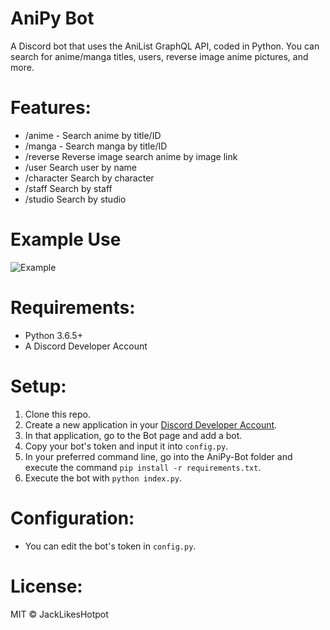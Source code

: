 # AniPy Bot
A Discord bot that uses the AniList GraphQL API, coded in Python. 
You can search for anime/manga titles, users, reverse image anime pictures, and more.

# Features:
* /anime <anime name>- Search anime by title/ID
* /manga <manga name> - Search manga by title/ID
* /reverse <link> Reverse image search anime by image link
* /user <anilist username> Search user by name
* /character <character name> Search by character
* /staff <staff name> Search by staff
* /studio <studio name> Search by studio

# Example Use
![Example](https://i.imgur.com/PIDSrAg.png)

# Requirements:
* Python 3.6.5+
* A Discord Developer Account

# Setup:
1. Clone this repo.
2. Create a new application in your [Discord Developer Account](https://discord.com/developers/applications).
3. In that application, go to the Bot page and add a bot.
4. Copy your bot's token and input it into `config.py`.
5. In your preferred command line, go into the AniPy-Bot folder and execute the command `pip install -r requirements.txt`.
6. Execute the bot with `python index.py`.

# Configuration:
* You can edit the bot's token in `config.py`.

# License:
MIT © JackLikesHotpot 
